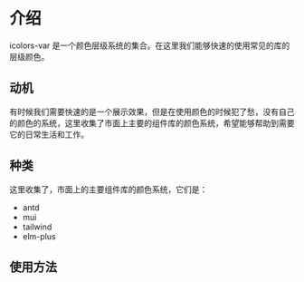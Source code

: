 # 介绍

icolors-var 是一个颜色层级系统的集合。在这里我们能够快速的使用常见的库的层级颜色。

## 动机

有时候我们需要快速的是一个展示效果，但是在使用颜色的时候犯了愁，没有自己的颜色的系统，这里收集了市面上主要的组件库的颜色系统，希望能够帮助到需要它的日常生活和工作。

## 种类

这里收集了，市面上的主要组件库的颜色系统，它们是：

- antd
- mui
- tailwind
- elm-plus

## 使用方法
